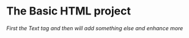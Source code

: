 # The Basic HTML project
######  First the Text tag and then will add something else and enhance more
